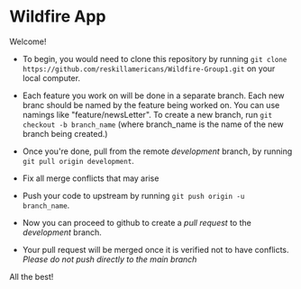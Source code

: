 # Wildfire App

Welcome!
* To begin, you would need to clone this repository by running
```git clone https://github.com/reskillamericans/Wildfire-Group1.git```
on your local computer.

* Each feature you work on will be done in a separate branch. Each new branc should be named by the feature being worked on. You can use namings like "feature/newsLetter".
    To create a new branch, run ```git checkout -b branch_name``` (where branch_name is the name of the new branch being created.)
* Once you're done, pull from the remote *development* branch, by running ```git pull origin development```.
* Fix all merge conflicts that may arise
* Push your code to upstream by running
```git push origin -u branch_name```. 
* Now you can proceed to github to create a *pull request* to the *development* branch.
* Your pull request will be merged once it is verified not to have conflicts. 
*Please do not push directly to the main branch*

All the best!
